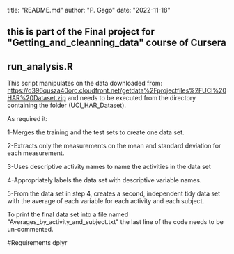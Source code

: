 title: "README.md"
author: "P. Gago"
date: "2022-11-18"


## this is part of the Final project for "Getting_and_cleanning_data" course of Cursera 
## run_analysis.R
This script manipulates on the data downloaded from: <https://d396qusza40orc.cloudfront.net/getdata%2Fprojectfiles%2FUCI%20HAR%20Dataset.zip> and needs to be executed from the directory containing the folder  (UCI_HAR_Dataset). 


As required it: 

1-Merges the training and the test sets to create one data set.

2-Extracts only the measurements on the mean and standard deviation for each measurement. 

3-Uses descriptive activity names to name the activities in the data set

4-Appropriately labels the data set with descriptive variable names. 

5-From the data set in step 4, creates a second, independent tidy data set with the average of each variable for each activity and each subject.

To print the final data set into a file named "Averages_by_activity_and_subject.txt" the last line of the code needs to be un-commented.

#Requirements 
dplyr




